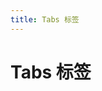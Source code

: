 ```yaml
---
title: Tabs 标签
---
```

# Tabs 标签 <Badge text="pass" type="success"/> <Badge text="0.0.3+"/>

<ClientOnly>
  <tabs-demo></tabs-demo>
</ClientOnly>

<tabs-attributes></tabs-attributes>
<tabs-item-attributes></tabs-item-attributes>
<tabs-pane-attributes></tabs-pane-attributes>